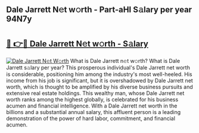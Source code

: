 ## Dale Jarrett N𝚎t w𝚘rth - Part-aHI S𝚊lary per year 94N7y

# <h2><a href="http://gc4ep3.nevu.top/?p=Dale+Jarrett">🔗 👉🔴 Dale Jarrett N𝚎t w𝚘rth - S𝚊lary</a></h2>

[![Dale Jarrett N𝚎t W𝚘rth](https://i.imgur.com/Oavwk0R.jpeg)](http://gc4ep3.nevu.top/?p=Dale+Jarrett)
What is Dale Jarrett n𝚎t w𝚘rth? What is Dale Jarrett s𝚊lary per year?
This prosperous individual's Dale Jarrett net worth is considerable, positioning him among the industry's most well-heeled. His income from his job is significant, but it is overshadowed by Dale Jarrett net worth, which is thought to be amplified by his diverse business pursuits and extensive real estate holdings. This wealthy man, whose Dale Jarrett net worth ranks among the highest globally, is celebrated for his business acumen and financial intelligence. With a Dale Jarrett net worth in the billions and a substantial annual salary, this affluent person is a leading demonstration of the power of hard labor, commitment, and financial acumen.
